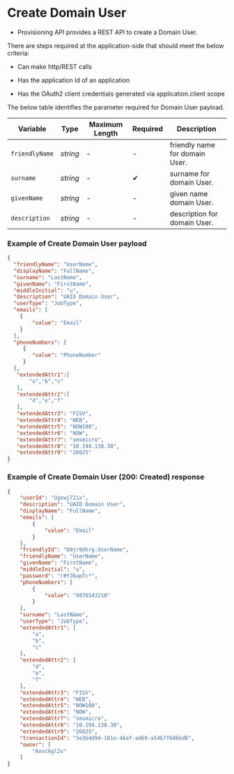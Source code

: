 # Create Domain User

- Provisioning API provides a REST API to create a Domain User.

There are steps required at the application-side that should meet the below criteria:  

- Can make http/REST calls  

- Has the application Id of an application

- Has the OAuth2 client credentials generated via application.client scope

<!--
type: tab
titles: Request, Response
-->

The below table identifies the parameter required for Domain User payload.

| Variable | Type | Maximum Length | Required | Description |
| -------- | -- |------------| ------- | ---- |
| `friendlyName` | *string* | - | - | friendly name for domain User. |
| `surname` | *string* | - | &#10004; | surname for domain User. |
| `givenName` | *string* | - | - | given name domain User. |
| `description` | *string* | - | - | description for domain User. |

### Example of Create Domain User payload

```json
{
  "friendlyName": "UserName",
  "displayName": "FullName",
  "surname": "LastName",
  "givenName": "FirstName",
  "middleInitial": "u",
  "description": "UAID Domain User",
  "userType": "JobType",
  "emails": [
    {
        "value": "Email"
    }
  ],
  "phoneNumbers": [ 
     {
        "value": "PhoneNumber"
     }
  ],
   "extendedAttr1":[
       "a","b","c"
   ],
   "extendedAttr2":[
       "d","e","f"
   ],
   "extendedAttr3": "FISV",
   "extendedAttr4": "WEB",
   "extendedAttr5": "NOW100",
   "extendedAttr6": "NOW",
   "extendedAttr7": "smsmicro",
   "extendedAttr8": "10.194.138.30",
   "extendedAttr9": "26025"
}


```
<!--
type: tab
-->

### Example of Create Domain User (200: Created) response

```json
{
    "userId": "Ugewj721x",
    "description": "UAID Domain User",
    "displayName": "FullName",
    "emails": [
        {
            "value": "Email"
        }
    ],
    "friendlyId": "D0jr9dhrg.UserName",
    "friendlyName": "UserName",
    "givenName": "FirstName",
    "middleInitial": "u",
    "password": "r#YJ6apTc*",
    "phoneNumbers": [
        {
            "value": "9876543210"
        }
    ],
    "surname": "LastName",
    "userType": "JobType",
    "extendedAttr1": [
        "a",
        "b",
        "c"
    ],
    "extendedAttr2": [
        "d",
        "e",
        "f"
    ],
    "extendedAttr3": "FISV",
    "extendedAttr4": "WEB",
    "extendedAttr5": "NOW100",
    "extendedAttr6": "NOW",
    "extendedAttr7": "smsmicro",
    "extendedAttr8": "10.194.138.30",
    "extendedAttr9": "26025",
    "transactionId": "5e3b4d94-181e-46af-ad69-a54b7f686bd8",
    "owner": [
        "Axnckgl2v"
    ]
}

```

<!-- type: tab-end -->